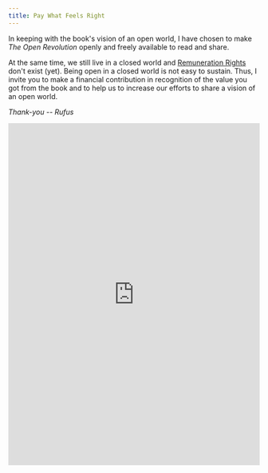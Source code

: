 ```yaml
---
title: Pay What Feels Right
---
```


In keeping with the book's vision of an open world, I have chosen to make <em>The Open Revolution</em> openly and freely available to read and share.

At the same time, we still live in a closed world and [Remuneration Rights](/remuneration-rights/) don't exist (yet). Being open in a closed world is not easy to sustain. Thus, I invite you to make a financial contribution in recognition of the value you got from the book and to help us to increase our efforts to share a vision of an open world.

*Thank-you -- Rufus*

<div class="donorbox">
  <iframe class="donate-popup" src="https://donorbox.org/embed/open-revolution-pay" height="685px" width="100%" seamless="seamless" name="donorbox" frameborder="0" scrolling="no" allowpaymentrequest></iframe>
</div>  
